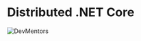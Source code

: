 # Distributed .NET Core

![DevMentors](https://github.com/devmentors/DNC-DShop/blob/master/assets/devmentors_logo.png)